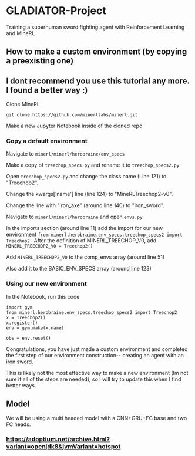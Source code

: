 # GLADIATOR-Project
Training a superhuman sword fighting agent with Reinforcement Learning and MineRL

## How to make a custom environment (by copying a preexisting one)

## I dont recommend you use this tutorial any more. I found a better way :)

Clone MineRL

`git clone https://github.com/minerllabs/minerl.git`

Make a new Jupyter Notebook inside of the cloned repo

### Copy a default environment

Navigate to `minerl/minerl/herobraine/env_specs`

Make a copy of `treechop_specs.py` and rename it to `treechop_specs2.py`

Open `treechop_specs2.py` and change the class name (Line 121) to "Treechop2". 

Change the kwargs['name'] line (line 124) to "MineRLTreechop2-v0".

Change the line with "iron_axe" (around line 140) to "iron_sword".

Navigate to `minerl/minerl/herobraine` and open `envs.py`

In the imports section (around line 11) add the import for our new environment `from minerl.herobraine.env_specs.treechop_specs2 import Treechop2
`
After the definition of MINERL_TREECHOP_V0, add `MINERL_TREECHOP2_V0 = Treechop2()`

Add `MINERL_TREECHOP2_V0` to the comp_envs array (around line 51)

Also add it to the BASIC_ENV_SPECS array (around line 123)

### Using our new environment

In the Notebook, run this code
``` 
import gym
from minerl.herobraine.env_specs.treechop_specs2 import Treechop2
x = Treechop2()
x.register()
env = gym.make(x.name)

obs = env.reset() 
```

Congratulations, you have just made a custom environment and completed the first step of our environment construction-- creating an agent with an iron sword.

This is likely not the most effective way to make a new environment (Im not sure if all of the steps are needed), so I will try to update this when I find better ways.

## Model

We will be using a multi headed model with a CNN+GRU+FC base and two FC heads.


### https://adoptium.net/archive.html?variant=openjdk8&jvmVariant=hotspot
